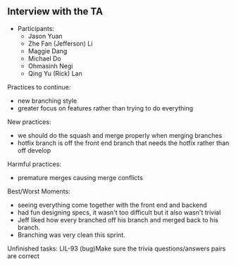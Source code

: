 ## Interview with the TA

- Participants:
  - Jason Yuan
  - Zhe Fan (Jefferson) Li
  - Maggie Dang
  - Michael Do
  - Ohmasinh Negi
  - Qing Yu (Rick) Lan

Practices to continue:

- new branching style
- greater focus on features rather than trying to do everything

New practices:

- we should do the squash and merge properly when merging branches
- hotfix branch is off the front end branch that needs the hotfix rather than off develop

Harmful practices:

- premature merges causing merge conflicts

Best/Worst Moments:

- seeing everything come together with the front end and backend
- had fun designing specs, it wasn't too difficult but it also wasn't trivial
- Jeff liked how every branched off his branch and merged back to his branch.
- Branching was very clean this sprint.

Unfinished tasks:
LIL-93 (bug)Make sure the trivia questions/answers pairs are correct
